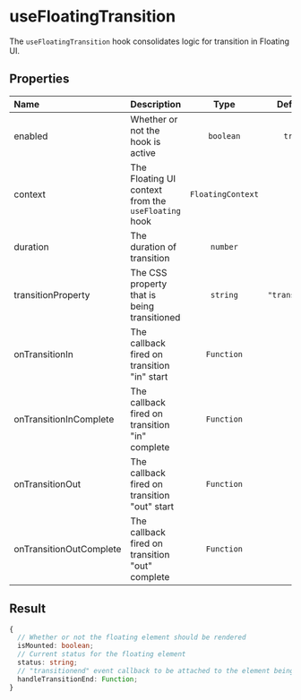 # useFloatingTransition

The `useFloatingTransition` hook consolidates logic for transition in Floating UI.

## Properties

| Name                    | Description                                         |       Type        |    Default    |
| :---------------------- | :-------------------------------------------------- | :---------------: | :-----------: |
| enabled                 | Whether or not the hook is active                   |     `boolean`     |    `true`     |
| context                 | The Floating UI context from the `useFloating` hook | `FloatingContext` |               |
| duration                | The duration of transition                          |     `number`      |               |
| transitionProperty      | The CSS property that is being transitioned         |     `string`      | `"transform"` |
| onTransitionIn          | The callback fired on transition "in" start         |    `Function`     |               |
| onTransitionInComplete  | The callback fired on transition "in" complete      |    `Function`     |               |
| onTransitionOut         | The callback fired on transition "out" start        |    `Function`     |               |
| onTransitionOutComplete | The callback fired on transition "out" complete     |    `Function`     |               |

## Result

```ts
{
  // Whether or not the floating element should be rendered
  isMounted: boolean;
  // Current status for the floating element
  status: string;
  // "transitionend" event callback to be attached to the element being transitioned
  handleTransitionEnd: Function;
}
```
